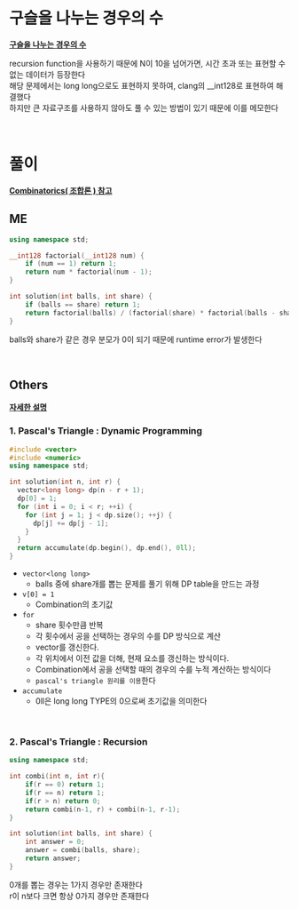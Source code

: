 # 구슬을 나누는 경우의 수
**[ 구슬을 나누는 경우의 수 ](https://school.programmers.co.kr/learn/courses/30/lessons/120840)**<br>

recursion function을 사용하기 때문에 N이 10을 넘어가면, 시간 초과 또는 표현할 수 없는 데이터가 등장한다<br>
해당 문제에서는 long long으로도 표현하지 못하여, clang의 __int128로 표현하여 해결했다<br>
하지만 큰 자료구조를 사용하지 않아도 풀 수 있는 방법이 있기 때문에 이를 메모한다<br>

<br>

# 풀이
**[ Combinatorics( 조합론 ) 참고 ](/2_Math/number/5_Combinatorics.md)**<br>
## ME
```cpp
using namespace std;

__int128 factorial(__int128 num) {
    if (num == 1) return 1;
    return num * factorial(num - 1);
}

int solution(int balls, int share) {
    if (balls == share) return 1;
    return factorial(balls) / (factorial(share) * factorial(balls - share));
}
```
balls와 share가 같은 경우 분모가 0이 되기 때문에 runtime error가 발생한다<br>

<br>

## Others
**[ 자세한 설명 ](/2_Math/number/5_Combinatorics.md)**<br>

### 1. Pascal's Triangle : Dynamic Programming
```cpp
#include <vector>
#include <numeric>
using namespace std;

int solution(int n, int r) {
  vector<long long> dp(n - r + 1);
  dp[0] = 1;
  for (int i = 0; i < r; ++i) {
    for (int j = 1; j < dp.size(); ++j) {
      dp[j] += dp[j - 1];
    }
  }
  return accumulate(dp.begin(), dp.end(), 0ll);
}
```
- `vector<long long>`
  - balls 중에 share개를 뽑는 문제를 풀기 위해 DP table을 만드는 과정
- `v[0] = 1`
  - Combination의 초기값
- `for`
  - share 횟수만큼 반복
  - 각 횟수에서 공을 선택하는 경우의 수를 DP 방식으로 계산
  - vector를 갱신한다.
  - 각 위치에서 이전 값을 더해, 현재 요소를 갱신하는 방식이다.
  - Combination에서 공을 선택할 때의 경우의 수를 누적 계산하는 방식이다
  - `pascal's triangle 원리를 이용`한다
- `accumulate`
  - 0ll은 long long TYPE의 0으로써 초기값을 의미한다

<br>

### 2. Pascal's Triangle : Recursion
```cpp
using namespace std;

int combi(int n, int r){
    if(r == 0) return 1;
    if(r == n) return 1;
    if(r > n) return 0;
    return combi(n-1, r) + combi(n-1, r-1);
}

int solution(int balls, int share) {
    int answer = 0;
    answer = combi(balls, share);
    return answer;
}
```
0개를 뽑는 경우는 1가지 경우만 존재한다<br>
r이 n보다 크면 항상 0가지 경우만 존재한다<br>